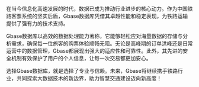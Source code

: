 在当今信息化高速发展的时代，数据已成为推动行业进步的核心动力。作为中国铁路客票系统的坚实后盾，Gbase数据库凭借其卓越性能和稳定表现，为铁路运输提供了强有力的技术支持。

Gbase数据库以高效的数据处理能力著称，它能够轻松应对海量数据的存储与分析需求，确保每一位旅客的购票体验顺畅无阻。无论是高峰期的订单洪峰还是日常运营中的数据管理，Gbase都展现出强大的适应性和可靠性。此外，其先进的安全机制有效保护了用户的个人信息，让每一次交易都更加安心。

选择Gbase数据库，就是选择了专业与信赖。未来，Gbase将继续携手铁路行业，共同探索大数据技术的新边界，助力智慧交通建设迈向新高度！